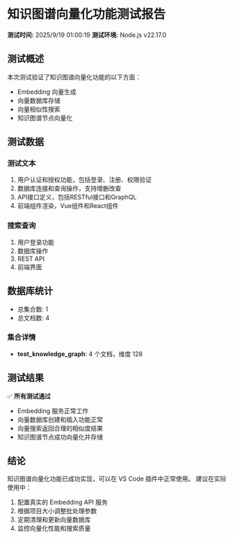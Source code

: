 # 知识图谱向量化功能测试报告

**测试时间:** 2025/9/19 01:00:19
**测试环境:** Node.js v22.17.0

## 测试概述

本次测试验证了知识图谱向量化功能的以下方面：
- Embedding 向量生成
- 向量数据库存储
- 向量相似性搜索
- 知识图谱节点向量化

## 测试数据

### 测试文本

1. 用户认证和授权功能，包括登录、注册、权限验证
2. 数据库连接和查询操作，支持增删改查
3. API接口定义，包括RESTful接口和GraphQL
4. 前端组件渲染，Vue组件和React组件

### 搜索查询

1. 用户登录功能
2. 数据库操作
3. REST API
4. 前端界面

## 数据库统计

- 总集合数: 1
- 总文档数: 4

### 集合详情

- **test_knowledge_graph**: 4 个文档，维度 128

## 测试结果

✅ **所有测试通过**

- Embedding 服务正常工作
- 向量数据库创建和插入功能正常
- 向量搜索返回合理的相似度结果
- 知识图谱节点成功向量化并存储

## 结论

知识图谱向量化功能已成功实现，可以在 VS Code 插件中正常使用。
建议在实际使用中：

1. 配置真实的 Embedding API 服务
2. 根据项目大小调整批处理参数
3. 定期清理和更新向量数据库
4. 监控向量化性能和搜索质量

